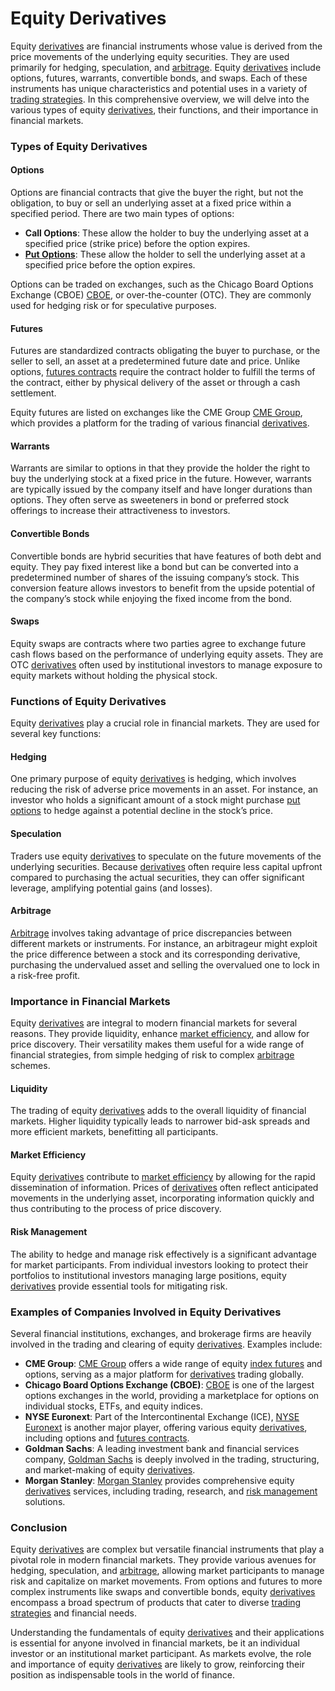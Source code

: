 # Equity Derivatives

Equity [derivatives](../d/derivatives.md) are financial instruments whose value is derived from the price movements of the underlying equity securities. They are used primarily for hedging, speculation, and [arbitrage](../a/arbitrage.md). Equity [derivatives](../d/derivatives.md) include options, futures, warrants, convertible bonds, and swaps. Each of these instruments has unique characteristics and potential uses in a variety of [trading strategies](../t/trading_strategies.md). In this comprehensive overview, we will delve into the various types of equity [derivatives](../d/derivatives.md), their functions, and their importance in financial markets.

### Types of Equity Derivatives

#### Options

Options are financial contracts that give the buyer the right, but not the obligation, to buy or sell an underlying asset at a fixed price within a specified period. There are two main types of options: 

- **Call Options**: These allow the holder to buy the underlying asset at a specified price (strike price) before the option expires.
- **[Put Options](../p/put_options.md)**: These allow the holder to sell the underlying asset at a specified price before the option expires.

Options can be traded on exchanges, such as the Chicago Board Options Exchange (CBOE) [CBOE](https://www.cboe.com/), or over-the-counter (OTC). They are commonly used for hedging risk or for speculative purposes.

#### Futures

Futures are standardized contracts obligating the buyer to purchase, or the seller to sell, an asset at a predetermined future date and price. Unlike options, [futures contracts](../f/futures_contracts.md) require the contract holder to fulfill the terms of the contract, either by physical delivery of the asset or through a cash settlement.

Equity futures are listed on exchanges like the CME Group [CME Group](https://www.cmegroup.com/), which provides a platform for the trading of various financial [derivatives](../d/derivatives.md).

#### Warrants

Warrants are similar to options in that they provide the holder the right to buy the underlying stock at a fixed price in the future. However, warrants are typically issued by the company itself and have longer durations than options. They often serve as sweeteners in bond or preferred stock offerings to increase their attractiveness to investors.

#### Convertible Bonds

Convertible bonds are hybrid securities that have features of both debt and equity. They pay fixed interest like a bond but can be converted into a predetermined number of shares of the issuing company’s stock. This conversion feature allows investors to benefit from the upside potential of the company’s stock while enjoying the fixed income from the bond.

#### Swaps

Equity swaps are contracts where two parties agree to exchange future cash flows based on the performance of underlying equity assets. They are OTC [derivatives](../d/derivatives.md) often used by institutional investors to manage exposure to equity markets without holding the physical stock.

### Functions of Equity Derivatives

Equity [derivatives](../d/derivatives.md) play a crucial role in financial markets. They are used for several key functions:

#### Hedging

One primary purpose of equity [derivatives](../d/derivatives.md) is hedging, which involves reducing the risk of adverse price movements in an asset. For instance, an investor who holds a significant amount of a stock might purchase [put options](../p/put_options.md) to hedge against a potential decline in the stock’s price.

#### Speculation

Traders use equity [derivatives](../d/derivatives.md) to speculate on the future movements of the underlying securities. Because [derivatives](../d/derivatives.md) often require less capital upfront compared to purchasing the actual securities, they can offer significant leverage, amplifying potential gains (and losses).

#### Arbitrage

[Arbitrage](../a/arbitrage.md) involves taking advantage of price discrepancies between different markets or instruments. For instance, an arbitrageur might exploit the price difference between a stock and its corresponding derivative, purchasing the undervalued asset and selling the overvalued one to lock in a risk-free profit.

### Importance in Financial Markets

Equity [derivatives](../d/derivatives.md) are integral to modern financial markets for several reasons. They provide liquidity, enhance [market efficiency](../m/market_efficiency.md), and allow for price discovery. Their versatility makes them useful for a wide range of financial strategies, from simple hedging of risk to complex [arbitrage](../a/arbitrage.md) schemes.

#### Liquidity

The trading of equity [derivatives](../d/derivatives.md) adds to the overall liquidity of financial markets. Higher liquidity typically leads to narrower bid-ask spreads and more efficient markets, benefitting all participants.

#### Market Efficiency

Equity [derivatives](../d/derivatives.md) contribute to [market efficiency](../m/market_efficiency.md) by allowing for the rapid dissemination of information. Prices of [derivatives](../d/derivatives.md) often reflect anticipated movements in the underlying asset, incorporating information quickly and thus contributing to the process of price discovery.

#### Risk Management

The ability to hedge and manage risk effectively is a significant advantage for market participants. From individual investors looking to protect their portfolios to institutional investors managing large positions, equity [derivatives](../d/derivatives.md) provide essential tools for mitigating risk.

### Examples of Companies Involved in Equity Derivatives

Several financial institutions, exchanges, and brokerage firms are heavily involved in the trading and clearing of equity [derivatives](../d/derivatives.md). Examples include:

- **CME Group**: [CME Group](https://www.cmegroup.com/) offers a wide range of equity [index futures](../i/index_futures.md) and options, serving as a major platform for [derivatives](../d/derivatives.md) trading globally.
- **Chicago Board Options Exchange (CBOE)**: [CBOE](https://www.cboe.com/) is one of the largest options exchanges in the world, providing a marketplace for options on individual stocks, ETFs, and equity indices.
- **NYSE Euronext**: Part of the Intercontinental Exchange (ICE), [NYSE Euronext](https://www.nyse.com/) is another major player, offering various equity [derivatives](../d/derivatives.md), including options and [futures contracts](../f/futures_contracts.md).
- **Goldman Sachs**: A leading investment bank and financial services company, [Goldman Sachs](https://www.goldmansachs.com/) is deeply involved in the trading, structuring, and market-making of equity [derivatives](../d/derivatives.md).
- **Morgan Stanley**: [Morgan Stanley](https://www.morganstanley.com/) provides comprehensive equity [derivatives](../d/derivatives.md) services, including trading, research, and [risk management](../r/risk_management.md) solutions.

### Conclusion

Equity [derivatives](../d/derivatives.md) are complex but versatile financial instruments that play a pivotal role in modern financial markets. They provide various avenues for hedging, speculation, and [arbitrage](../a/arbitrage.md), allowing market participants to manage risk and capitalize on market movements. From options and futures to more complex instruments like swaps and convertible bonds, equity [derivatives](../d/derivatives.md) encompass a broad spectrum of products that cater to diverse [trading strategies](../t/trading_strategies.md) and financial needs.

Understanding the fundamentals of equity [derivatives](../d/derivatives.md) and their applications is essential for anyone involved in financial markets, be it an individual investor or an institutional market participant. As markets evolve, the role and importance of equity [derivatives](../d/derivatives.md) are likely to grow, reinforcing their position as indispensable tools in the world of finance.
